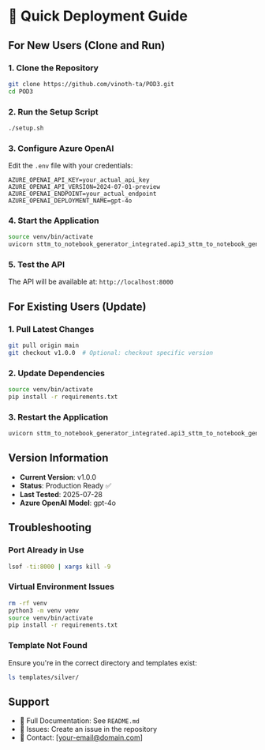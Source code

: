 # 🚀 Quick Deployment Guide

## For New Users (Clone and Run)

### 1. Clone the Repository
```bash
git clone https://github.com/vinoth-ta/POD3.git
cd POD3
```

### 2. Run the Setup Script
```bash
./setup.sh
```

### 3. Configure Azure OpenAI
Edit the `.env` file with your credentials:
```env
AZURE_OPENAI_API_KEY=your_actual_api_key
AZURE_OPENAI_API_VERSION=2024-07-01-preview
AZURE_OPENAI_ENDPOINT=your_actual_endpoint
AZURE_OPENAI_DEPLOYMENT_NAME=gpt-4o
```

### 4. Start the Application
```bash
source venv/bin/activate
uvicorn sttm_to_notebook_generator_integrated.api3_sttm_to_notebook_generator:app --host 0.0.0.0 --port 8000 --reload
```

### 5. Test the API
The API will be available at: `http://localhost:8000`

## For Existing Users (Update)

### 1. Pull Latest Changes
```bash
git pull origin main
git checkout v1.0.0  # Optional: checkout specific version
```

### 2. Update Dependencies
```bash
source venv/bin/activate
pip install -r requirements.txt
```

### 3. Restart the Application
```bash
uvicorn sttm_to_notebook_generator_integrated.api3_sttm_to_notebook_generator:app --host 0.0.0.0 --port 8000 --reload
```

## Version Information

- **Current Version**: v1.0.0
- **Status**: Production Ready ✅
- **Last Tested**: 2025-07-28
- **Azure OpenAI Model**: gpt-4o

## Troubleshooting

### Port Already in Use
```bash
lsof -ti:8000 | xargs kill -9
```

### Virtual Environment Issues
```bash
rm -rf venv
python3 -m venv venv
source venv/bin/activate
pip install -r requirements.txt
```

### Template Not Found
Ensure you're in the correct directory and templates exist:
```bash
ls templates/silver/
```

## Support

- 📖 Full Documentation: See `README.md`
- 🐛 Issues: Create an issue in the repository
- 📧 Contact: [your-email@domain.com] 